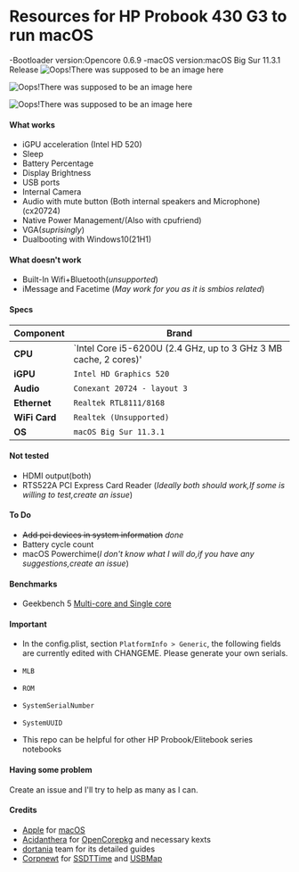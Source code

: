 Resources for HP Probook 430 G3 to run macOS
============================================

-Bootloader version:Opencore 0.6.9
-macOS version:macOS Big Sur 11.3.1 Release
![Oops!There was supposed to be an image here](https://user-images.githubusercontent.com/84245065/119499806-b8e0b900-bd84-11eb-8607-9476fbbfde9d.png)

![Oops!There was supposed to be an image here](https://user-images.githubusercontent.com/84245065/119499843-c26a2100-bd84-11eb-8bc7-a26cf0b433c4.png)

![Oops!There was supposed to be an image here](https://user-images.githubusercontent.com/84245065/119499872-c8600200-bd84-11eb-8485-282e9efa092c.png)


#### What works
- iGPU acceleration (Intel HD 520)
- Sleep
- Battery Percentage
- Display Brightness
- USB ports
- Internal Camera
- Audio with mute button (Both internal speakers and Microphone) (cx20724)
- Native Power Management/(Also with cpufriend)
- VGA(*suprisingly*)
- Dualbooting with Windows10(21H1)

#### What doesn't work
- Built-In Wifi+Bluetooth(*unsupported*)
- iMessage and Facetime (*May work for you as it is smbios related*)

#### Specs

| Component      | Brand                                                            |
|----------------|------------------------------------------------------------------|
| **CPU**        | `Intel Core i5-6200U (2.4 GHz, up to 3 GHz 3 MB cache, 2 cores)' |   
| **iGPU**       | `Intel HD Graphics 520 `                                         |
| **Audio**      | `Conexant 20724 - layout 3`                                      |
| **Ethernet**   | `Realtek RTL8111/8168`                                           |
| **WiFi Card**  | `Realtek (Unsupported)`                                          |
| **OS**         | `macOS Big Sur 11.3.1`                                           |

#### Not tested
- HDMI output(both)
- RTS522A PCI Express Card Reader
(*Ideally both should work,If some is willing to test,create an issue*)

#### To Do
- ~~Add pci devices in system information~~ *done*
- Battery cycle count
- macOS Powerchime(*I don't know what I will do,if you have any suggestions,create an issue*)

#### Benchmarks
- Geekbench 5 [Multi-core and Single core](https://browser.geekbench.com/v5/cpu/8013906)

#### Important
- In the config.plist, section `PlatformInfo > Generic`, the following fields are currently edited with CHANGEME. Please  generate your own serials. 
 - `MLB`
  - `ROM`
  - `SystemSerialNumber` 
  - `SystemUUID`

- This repo can be helpful for other HP Probook/Elitebook series notebooks

#### Having some problem
Create an issue and I'll try to help as many as I can.

#### Credits
- [Apple](https://apple.com) for [macOS](https://www.apple.com/macos/big-sur/)
- [Acidanthera](https://github.com/Acidanthera) for [OpenCorepkg](https://github.com/acidanthera/OpenCorePkg) and necessary kexts
- [dortania](https://github.com/dortania) team for its detailed guides
- [Corpnewt](https://github.com/CorpNewt) for [SSDTTime](https://github.com/corpnewt/SSDTTime) and [USBMap](https://github.com/corpnewt/USBMap)
